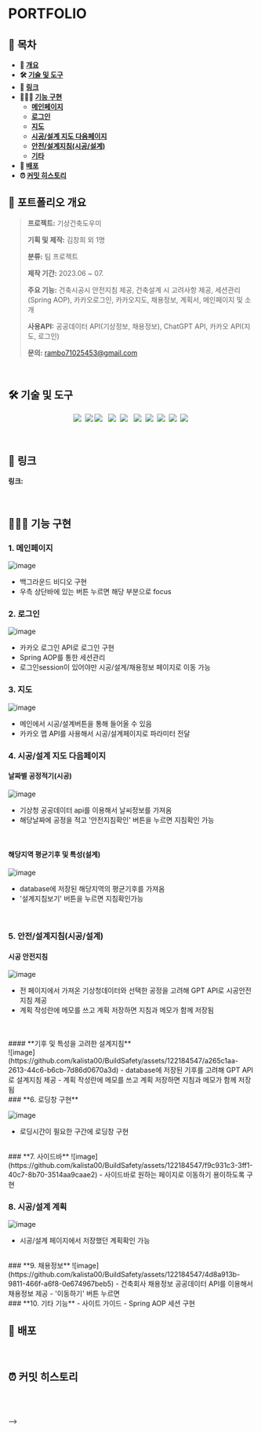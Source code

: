 # **PORTFOLIO**

## **📗 목차**

<b>

- 📝 [개요](#-포트폴리오-개요)
- 🛠 [기술 및 도구](#-기술-및-도구)
- 🔗 [링크](#-링크)
- 👨🏻‍💻 [기능 구현](#-기능-구현)
  - [메인페이지](#1-메인페이지)
  - [로그인](#2-로그인)
  - [지도](#3-지도)
  - [시공/설계 지도 다음페이지](#4-시공/설계-지도-다음페이지)
  - [안전/설계지침(시공/설계)](#5-안전/설계지침(시공/설계))
  - [기타](#6-기타-기능)
- 🚀 [배포](#-배포)
- ⏰ [커밋 히스토리](#-커밋-히스토리)

</b>

## **📝 포트폴리오 개요**

> **프로젝트:** 기상건축도우미
>
> **기획 및 제작:** 김창희 외 1명
>
> **분류:** 팀 프로젝트
>
> **제작 기간:** 2023.06 ~ 07.
>
> **주요 기능:** 건축시공시 안전지침 제공, 건축설계 시 고려사항 제공, 세션관리(Spring AOP), 카카오로그인, 카카오지도, 채용정보, 계획서, 메인페이지 및 소개
>
> **사용API:** 공공데이터 API(기상정보, 채용정보), ChatGPT API, 카카오 API(지도, 로그인)
>
> **문의:** rambo71025453@gmail.com
 
<br />

## **🛠 기술 및 도구**
<p align="center">
  <img src="https://img.shields.io/badge/Spring-6DB33F?style=flat&logo=Spring&logoColor=white"></a>&nbsp
  <img src="https://img.shields.io/badge/Java11-007396?style=flat&logo=OpenJDK&logoColor=white"/>
  <img src="https://img.shields.io/badge/html5-%23E34F26.svg?style=flat&logo=html5&logoColor=white"/></a> &nbsp
  <img src="https://img.shields.io/badge/css-1572B6?style=flat-square&logo=css3&logoColor=white"/></a>&nbsp 
  <img src="https://img.shields.io/badge/javascript-%23323330.svg?style=flat&logo=javascript&logoColor=%23F7DF1E"/></a> &nbsp
  <img src="https://img.shields.io/badge/oracle-F80000?style=flat&logo=oracle&logoColor=white"></a>&nbsp 
  <img src="https://img.shields.io/badge/apache tomcat-F8DC75?style=flat&logo=apachetomcat&logoColor=white"></a>&nbsp 
  <img src="https://img.shields.io/badge/github-181717.svg?style=flat&logo=github&logoColor=white"></a>&nbsp 
  <img src="https://img.shields.io/badge/Eclipse-FE7A16.svg?style=flat&logo=Eclipse&logoColor=white"></a>&nbsp 
  <img src="https://img.shields.io/badge/Sourcetree-0052CC.svg?style=flat&logo=Sourcetree&logoColor=white"></a>&nbsp 
</p>
<br />

## **🔗 링크**

**링크:** <!--[https://keemtj.com](https://keemtj.com)
-->

<br />

## **👨🏻‍💻 기능 구현**

### **1. 메인페이지**
![image](https://github.com/kalista00/BuildSafety/assets/122184547/28c0c548-dc31-421b-b283-029a4e1ea54f)

- 백그라운드 비디오 구현
- 우측 상단바에 있는 버튼 누르면 해당 부분으로 focus
  
### **2. 로그인**

![image](https://github.com/kalista00/BuildSafety/assets/122184547/13abada1-7927-4d70-ae6d-80869a5d31a4)

- 카카오 로그인 API로 로그인 구현
- Spring AOP를 통한 세션관리
- 로그인session이 있어야만 시공/설계/채용정보 페이지로 이동 가능

### **3. 지도**

![image](https://github.com/kalista00/BuildSafety/assets/122184547/bbb6a279-e42d-473b-91b4-028c63ef234e)

- 메인에서 시공/설계버튼을 통해 들어올 수 있음
- 카카오 맵 API를 사용해서 시공/설계페이지로 파라미터 전달
 
<!--
- 5개의 endpoint를 두고 반응형을 구현함

```javascript
// media.js
const deviceSizes = {
  desktop: '1440px',
  laptop: '1280px',
  tablet: '1024px',
  mobile: '768px',
  phone: '480px',
};

const media = {
  desktop: `screen and (max-width: ${deviceSizes.desktop})`,
  laptop: `screen and (max-width: ${deviceSizes.laptop})`,
  tablet: `screen and (max-width: ${deviceSizes.tablet})`,
  mobile: `screen and (max-width: ${deviceSizes.mobile})`,
  phone: `screen and (max-width: ${deviceSizes.phone})`,
};

export { deviceSizes, media };
```

<img width="100%" alt="반응형 네비게이션" src="https://user-images.githubusercontent.com/51189962/136144313-2a67d258-3ec1-4517-80fc-3f67b957dff5.gif" />
-->


### **4. 시공/설계 지도 다음페이지**

#### **날짜별 공정적기(시공)**
![image](https://github.com/kalista00/BuildSafety/assets/122184547/77c8178f-62a0-4d6c-bf5a-5bfeb23dc5cf)
- 기상청 공공데이터 api를 이용해서 날씨정보를 가져옴
- 해당날짜에 공정을 적고 '안전지침확인' 버튼을 누르면 지침확인 가능
<br />

#### **해당지역 평균기후 및 특성(설계)**
![image](https://github.com/kalista00/BuildSafety/assets/122184547/cb4afb69-2478-4bd5-b84d-863229a7e4eb)
- database에 저장된 해당지역의 평균기후를 가져옴
- '설계지침보기' 버튼을 누르면 지침확인가능 
<br />

### **5. 안전/설계지침(시공/설계)**

#### **시공 안전지침**
![image](https://github.com/kalista00/BuildSafety/assets/122184547/67bb8521-2727-4c67-b86b-a034d5373d01)
- 전 페이지에서 가져온 기상청데이터와 선택한 공정을 고려해 GPT API로 시공안전지침 제공
- 계획 작성란에 메모를 쓰고 계획 저장하면 지침과 메모가 함께 저장됨
<br />
<br />
#### **기후 및 특성을 고려한 설계지침**
<br />
![image](https://github.com/kalista00/BuildSafety/assets/122184547/a265c1aa-2613-44c6-b6cb-7d86d0670a3d)
- database에 저장된 기후를 고려해 GPT API로 설계지침 제공
- 계획 작성란에 메모를 쓰고 계획 저장하면 지침과 메모가 함께 저장됨


<br />
### **6. 로딩창 구현**

![image](https://github.com/kalista00/BuildSafety/assets/122184547/a94eaa33-3bb3-45d0-ab65-c0e9fe96cb79)

- 로딩시간이 필요한 구간에 로딩창 구현
<br />
### **7. 사이드바**
![image](https://github.com/kalista00/BuildSafety/assets/122184547/f9c931c3-3ff1-40c7-8b70-3514aa9caae2)
- 사이드바로 원하는 페이지로 이동하기 용이하도록 구현
<br />

### **8. 시공/설계 계획**
![image](https://github.com/kalista00/BuildSafety/assets/122184547/e2fc0f29-6596-4763-9b74-cebbbe41f005)
- 시공/설계 페이지에서 저장했던 계획확인 가능
<br />
### **9. 채용정보**
![image](https://github.com/kalista00/BuildSafety/assets/122184547/4d8a913b-9811-466f-a6f8-0e674967beb5)
- 건축회사 채용정보 공공데이터 API를 이용해서 채용정보 제공
- '이동하기' 버튼 누르면
<br />
### **10. 기타 기능**
- 사이트 가이드
- Spring AOP 세션 구현

## **🚀 배포**

<br />

## ⏰ 커밋 히스토리

<br/>
<br/>
<br/>
-->
